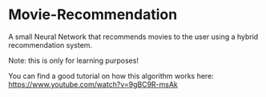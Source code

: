 # Movie-Recommendation
A small Neural Network that recommends movies to the user using a hybrid recommendation system. 

Note: this is only for learning purposes! 

You can find a good tutorial on how this algorithm works here: https://www.youtube.com/watch?v=9gBC9R-msAk

